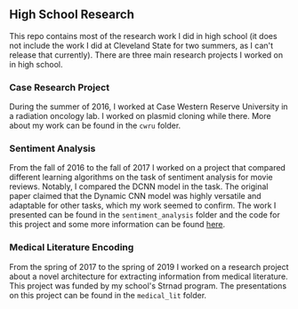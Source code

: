 ## High School Research

This repo contains most of the research work I did in high school (it does not include the work I did at Cleveland State for two summers, as I can't release that currently). There are three main research projects I worked on in high school.

### Case Research Project
During the summer of 2016, I worked at Case Western Reserve University in a radiation oncology lab. I worked on plasmid cloning while there. More about my work can be found in the `cwru` folder.

### Sentiment Analysis
From the fall of 2016 to the fall of 2017 I worked on a project that compared different learning algorithms on the task of sentiment analysis for movie reviews. Notably, I compared the DCNN model in the task. The original paper claimed that the Dynamic CNN model was highly versatile and adaptable for other tasks, which my work seemed to confirm. The work I presented can be found in the `sentiment_analysis` folder and the code for this project and some more information can be found [here](https://github.com/dsiegler19/dcnn_sentiment_analysis).

### Medical Literature Encoding
From the spring of 2017 to the spring of 2019 I worked on a research project about a novel architecture for extracting information from medical literature. This project was funded by my school's Strnad program. The presentations on this project can be found in the `medical_lit` folder.
